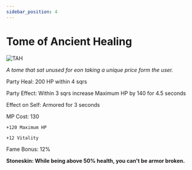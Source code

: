 ```yaml
---
sidebar_position: 4
---
```


# Tome of Ancient Healing

![TAH](https://vwiki.valorserver.com/api/item/picture/tome%20of%20ancient%20healing)

<i>A tome that sat unused for eon taking a unique price form the user.</i>

Party Heal: 200 HP within 4 sqrs

Party Effect: Within 3 sqrs increase Maximum HP by 140 for 4.5 seconds

Effect on Self: Armored for 3 seconds

MP Cost: 130

    +120 Maximum HP
    
    +12 Vitality

Fame Bonus: 12%

**Stoneskin: While being above 50% health, you can't be armor broken.**
